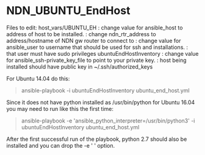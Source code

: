 
# NDN_UBUNTU_EndHost
Files to edit:
host_vars/UBUNTU_EH     : change value for ansible_host to address of host to be installed.
                        : change ndn_rtr_address to address/hostname of NDN gw router to connect to
                        : change value for ansible_user to username that should be used for ssh and installations.
                        :      that user must have sudo privileges
ubuntuEndHostInventory  : change value for ansible_ssh-private_key_file to point to your private key.
                        :      host being installed should have public key in ~/.ssh/authorized_keys


For Ubuntu 14.04 do this:
> ansible-playbook -i ubuntuEndHostInventory ubuntu_end_host.yml

Since it does not have python installed as /usr/bin/python
for Ubuntu 16.04 you may need to run like this the first time:
> ansible-playbook -e 'ansible_python_interpreter=/usr/bin/python3' -i ubuntuEndHostInventory ubuntu_end_host.yml

After the first successful run of the playbook, python 2.7 should also be installed
and you can drop the -e '    ' option.



